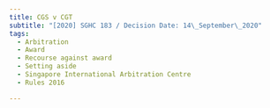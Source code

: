 ```yaml
---
title: CGS v CGT
subtitle: "[2020] SGHC 183 / Decision Date: 14\_September\_2020"
tags:
  - Arbitration
  - Award
  - Recourse against award
  - Setting aside
  - Singapore International Arbitration Centre
  - Rules 2016

---
```

